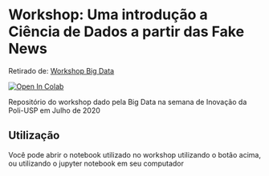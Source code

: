 # Workshop: Uma introdução a Ciência de Dados a partir das Fake News

Retirado de: [Workshop Big Data](https://github.com/vitorhi/Workshop_bigdata)

[![Open In Colab](https://colab.research.google.com/assets/colab-badge.svg)](https://colab.research.google.com/github/vitorhi/Workshop_bigdata/blob/master/Detector_Fake_News_aula.ipynb)

Repositório do workshop dado pela Big Data na semana de Inovação da Poli-USP em Julho de 2020


## Utilização
Você pode abrir o notebook utilizado no workshop utilizando o botão acima, ou utilizando o jupyter notebook em seu computador
